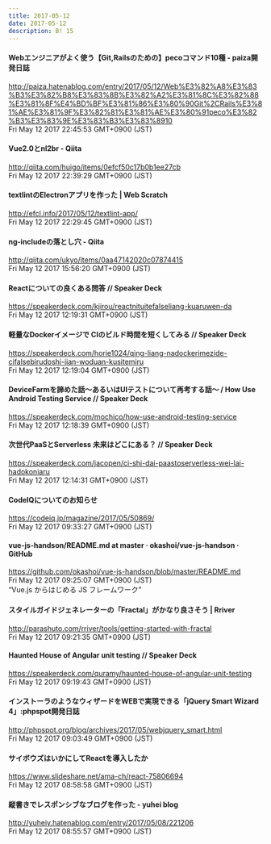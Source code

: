 ```yaml
---
title: 2017-05-12
date: 2017-05-12
description: B! 15
---
```


#### Webエンジニアがよく使う【Git,Railsのための】pecoコマンド10種 - paiza開発日誌
http://paiza.hatenablog.com/entry/2017/05/12/Web%E3%82%A8%E3%83%B3%E3%82%B8%E3%83%8B%E3%82%A2%E3%81%8C%E3%82%88%E3%81%8F%E4%BD%BF%E3%81%86%E3%80%90Git%2CRails%E3%81%AE%E3%81%9F%E3%82%81%E3%81%AE%E3%80%91peco%E3%82%B3%E3%83%9E%E3%83%B3%E3%83%8910<br>
Fri May 12 2017 22:45:53 GMT+0900 (JST)<br>


#### Vue2.0とnl2br - Qiita
http://qiita.com/huigo/items/0efcf50c17b0b1ee27cb<br>
Fri May 12 2017 22:39:29 GMT+0900 (JST)<br>


####                 textlintのElectronアプリを作った | Web Scratch            
http://efcl.info/2017/05/12/textlint-app/<br>
Fri May 12 2017 22:29:45 GMT+0900 (JST)<br>


#### ng-includeの落とし穴 - Qiita
http://qiita.com/ukyo/items/0aa47142020c07874415<br>
Fri May 12 2017 15:56:20 GMT+0900 (JST)<br>


#### Reactについての良くある問答 // Speaker Deck
https://speakerdeck.com/kjirou/reactnituitefalseliang-kuaruwen-da<br>
Fri May 12 2017 12:19:31 GMT+0900 (JST)<br>


#### 軽量なDockerイメージで CIのビルド時間を短くしてみる // Speaker Deck
https://speakerdeck.com/horie1024/qing-liang-nadockerimezide-cifalsebirudoshi-jian-woduan-kusitemiru<br>
Fri May 12 2017 12:19:04 GMT+0900 (JST)<br>


#### DeviceFarmを諦めた話〜あるいはUIテストについて再考する話〜 / How Use Android Testing Service // Speaker Deck
https://speakerdeck.com/mochico/how-use-android-testing-service<br>
Fri May 12 2017 12:18:39 GMT+0900 (JST)<br>


#### 次世代PaaSとServerless 未来はどこにある？ // Speaker Deck
https://speakerdeck.com/jacopen/ci-shi-dai-paastoserverless-wei-lai-hadokoniaru<br>
Fri May 12 2017 12:14:31 GMT+0900 (JST)<br>


#### CodeIQについてのお知らせ
https://codeiq.jp/magazine/2017/05/50869/<br>
Fri May 12 2017 09:33:27 GMT+0900 (JST)<br>


#### vue-js-handson/README.md at master · okashoi/vue-js-handson · GitHub
https://github.com/okashoi/vue-js-handson/blob/master/README.md<br>
Fri May 12 2017 09:25:07 GMT+0900 (JST)<br>
“Vue.js からはじめる JS フレームワーク”


#### スタイルガイドジェネレーターの「Fractal」がかなり良さそう  |  Rriver
http://parashuto.com/rriver/tools/getting-started-with-fractal<br>
Fri May 12 2017 09:21:35 GMT+0900 (JST)<br>


#### Haunted House of Angular unit testing // Speaker Deck
https://speakerdeck.com/quramy/haunted-house-of-angular-unit-testing<br>
Fri May 12 2017 09:19:43 GMT+0900 (JST)<br>


#### インストーラのようなウィザードをWEBで実現できる「jQuery Smart Wizard 4」:phpspot開発日誌
http://phpspot.org/blog/archives/2017/05/webjquery_smart.html<br>
Fri May 12 2017 09:03:49 GMT+0900 (JST)<br>


#### サイボウズはいかにしてReactを導入したか
https://www.slideshare.net/ama-ch/react-75806694<br>
Fri May 12 2017 08:58:58 GMT+0900 (JST)<br>


#### 縦書きでレスポンシブなブログを作った - yuhei blog
http://yuheiy.hatenablog.com/entry/2017/05/08/221206<br>
Fri May 12 2017 08:55:57 GMT+0900 (JST)<br>


